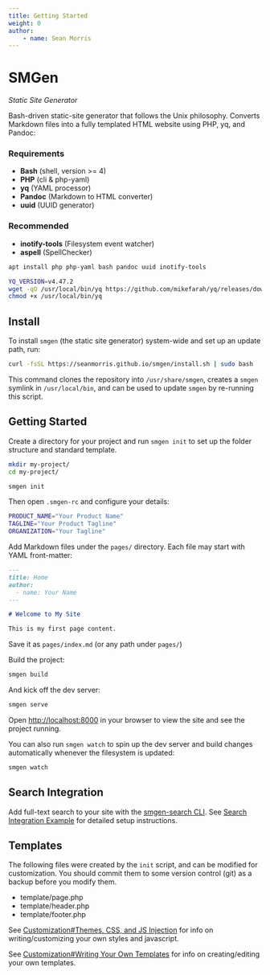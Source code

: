 ```yaml
---
title: Getting Started
weight: 0
author:
    - name: Sean Morris
---
```


# SMGen
*Static Site Generator*

Bash-driven static-site generator that follows the Unix philosophy. Converts Markdown files into a fully templated HTML website using PHP, yq, and Pandoc:

### Requirements

- **Bash** (shell, version >= 4)
- **PHP** (cli & php-yaml)
- **yq** (YAML processor)
- **Pandoc** (Markdown to HTML converter)
- **uuid** (UUID generator)

### Recommended

- **inotify-tools** (Filesystem event watcher)
- **aspell** (SpellChecker)

```bash
apt install php php-yaml bash pandoc uuid inotify-tools

YQ_VERSION=v4.47.2
wget -qO /usr/local/bin/yq https://github.com/mikefarah/yq/releases/download/${YQ_VERSION}/yq_linux_amd64
chmod +x /usr/local/bin/yq
```

## Install

To install `smgen` (the static site generator) system-wide and set up an update path, run:

```bash
curl -fsSL https://seanmorris.github.io/smgen/install.sh | sudo bash
```

This command clones the repository into `/usr/share/smgen`, creates a `smgen` symlink in `/usr/local/bin`, and can be used to update `smgen` by re-running this script.

## Getting Started

Create a directory for your project and run `smgen init` to set up the folder structure and standard template.

```bash
mkdir my-project/
cd my-project/

smgen init
```

Then open `.smgen-rc` and configure your details:

```bash
PRODUCT_NAME="Your Product Name"
TAGLINE="Your Product Tagline"
ORGANIZATION="Your Tagline"
```

Add Markdown files under the `pages/` directory. Each file may start with YAML front-matter:

```markdown
---
title: Home
author:
  - name: Your Name
---

# Welcome to My Site

This is my first page content.
```

Save it as `pages/index.md` (or any path under `pages/`)

Build the project:

```bash
smgen build
```

And kick off the dev server:

```bash
smgen serve
```

Open <http://localhost:8000> in your browser to view the site and see the project running.

You can also run `smgen watch` to spin up the dev server and build changes automatically whenever the filesystem is updated:

```bash
smgen watch
```

## Search Integration

Add full-text search to your site with the [smgen-search CLI](https://www.npmjs.com/package/smgen-search). See [Search Integration Example](examples/search.html) for detailed setup instructions.

## Templates

The following files were created by the `init` script, and can be modified for customization. You should commit them to some version control (git) as a backup before you modify them.

* template/page.php
* template/header.php
* template/footer.php

See [Customization#Themes, CSS, and JS Injection](customization.html#themes-css-and-js-injection) for info on writing/customizing your own styles and javascript.

See [Customization#Writing Your Own Templates](customization.html#writing-your-own-templates) for info on creating/editing your own templates.


